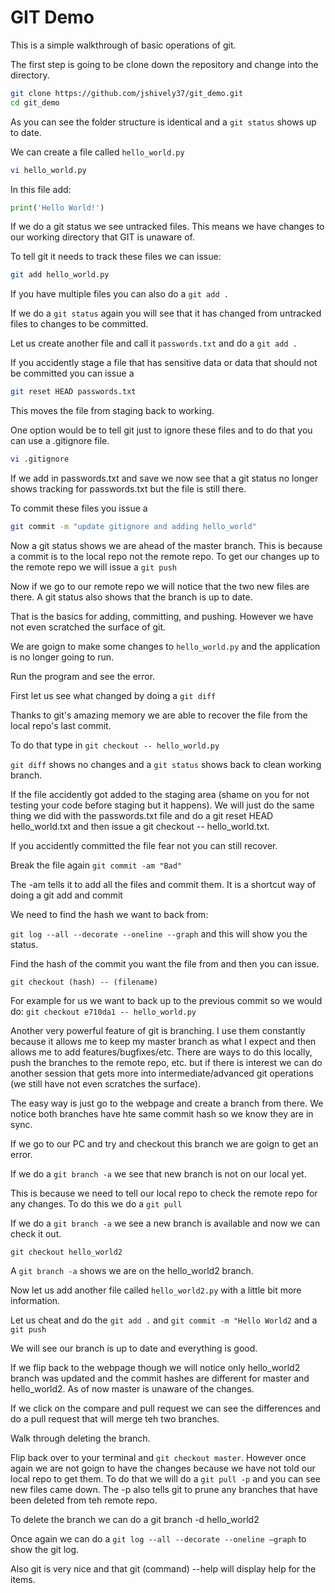 # GIT Demo

This is a simple walkthrough of basic operations of git.

The first step is going to be clone down the repository and change into the directory.

```bash
git clone https://github.com/jshively37/git_demo.git
cd git_demo
```
As you can see the folder structure is identical and a ```git status``` shows up to date.

We can create a file called ```hello_world.py```

```bash
vi hello_world.py
```

In this file add:

```python
print('Hello World!')
```

If we do a git status we see untracked files. This means we have changes to our working directory that GIT is unaware of.

To tell git it needs to track these files we can issue:
```bash
git add hello_world.py
```
If you have multiple files you can also do a ```git add .```

If we do a ```git status``` again you will see that it has changed from untracked files to changes to be committed.

Let us create another file and call it ```passwords.txt``` and do a ```git add .```

If you accidently stage a file that has sensitive data or data that should not be committed you can issue a
```bash
git reset HEAD passwords.txt
```

This moves the file from staging back to working.

One option would be to tell git just to ignore these files and to do that you can use a .gitignore file.

```bash
vi .gitignore
```

If we add in passwords.txt and save we now see that a git status no longer shows tracking for passwords.txt but the file is still there.

To commit these files you issue a
```bash
git commit -m "update gitignore and adding hello_world"
```
Now a git status shows we are ahead of the master branch. This is because a commit is to the local repo not the remote repo. To get our changes up to the remote repo we will issue a ```git push```

Now if we go to our remote repo we will notice that the two new files are there. A git status also shows that the branch is up to date.

That is the basics for adding, committing, and pushing. However we have not even scratched the surface of git.

We are goign to make some changes to ```hello_world.py``` and the application is no longer going to run.

Run the program and see the error.

First let us see what changed by doing a ```git diff```

Thanks to git's amazing memory we are able to recover the file from the local repo's last commit.

To do that type in ```git checkout -- hello_world.py```

```git diff``` shows no changes and a ```git status``` shows back to clean working branch.

If the file accidently got added to the staging area (shame on you for not testing your code before staging but it happens). We will just do the same thing we did with the passwords.txt file and do a git reset HEAD hello_world.txt and then issue a git checkout -- hello_world.txt.

If you accidently committed the file fear not you can still recover.

Break the file again
```git commit -am "Bad"```

The -am tells it to add all the files and commit them. It is a shortcut way of doing a git add and commit

We need to find the hash we want to back from:

```git log --all --decorate --oneline --graph``` and this will show you the status.

Find the hash of the commit you want the file from and then you can issue.

```git checkout (hash) -- (filename)```

For example for us we want to back up to the previous commit so we would do:
```git checkout e710da1 -- hello_world.py```

Another very powerful feature of git is branching. I use them constantly because it allows me to keep my master branch as what I expect and then allows me to add features/bugfixes/etc. There are ways to do this locally, push the branches to the remote repo, etc. but if there is interest we can do another session that gets more into intermediate/advanced git operations (we still have not even scratches the surface).

The easy way is just go to the webpage and create a branch from there. We notice both branches have hte same commit hash so we know they are in sync.

If we go to our PC and try and checkout this branch we are goign to get an error.

If we do a ```git branch -a``` we see that new branch is not on our local yet.

This is because we need to tell our local repo to check the remote repo for any changes. To do this we do a ```git pull```

If we do a ```git branch -a``` we see a new branch is available and now we can check it out.

```git checkout hello_world2```

A ```git branch -a``` shows we are on the hello_world2 branch.

Now let us add another file called ```hello_world2.py``` with a little bit more information.

Let us cheat and do the ```git add .``` and ```git commit -m "Hello World2``` and a ```git push```

We will see our branch is up to date and everything is good.

If we flip back to the webpage though we will notice only hello_world2 branch was updated and the commit hashes are different for master and hello_world2. As of now master is unaware of the changes.

If we click on the compare and pull request we can see the differences and do a pull request that will merge teh two branches.

Walk through deleting the branch.

Flip back over to your terminal and ```git checkout master```. However once again we are not goign to have the changes because we have not told our local repo to get them. To do that we will do a ```git pull -p``` and you can see new files came down. The -p also tells git to prune any branches that have been deleted from teh remote repo.

To delete the branch we can do a git branch -d hello_world2

Once again we can do a ```git log --all --decorate --oneline –graph``` to show the git log.

Also git is very nice and that git (command) --help will display help for the items.
